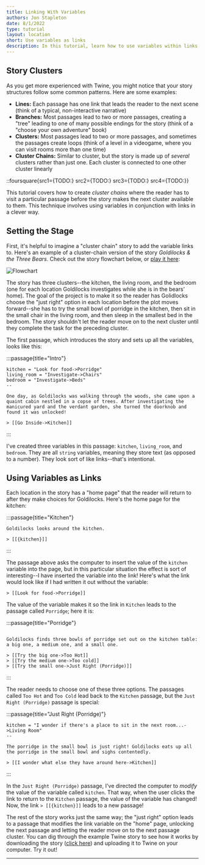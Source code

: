 ```yaml
---
title: Linking With Variables
authors: Jon Stapleton
date: 8/1/2022
type: tutorial
layout: location
short: Use variables as links
description: In this tutorial, learn how to use variables within links to make your passages more flexible, able to lead the reader to many different locations rather than one pre-determined one. Links allow you to create passage "clusters" that readers can explore; once they reach a certain passage, you can use a variable to "unlock" a link to a new cluster, moving the story forward to a new place or scenario.
---
```


## Story Clusters

As you get more experienced with Twine, you might notice that your story structures follow some common patterns. Here are some examples:

* **Lines:** Each passage has one link that leads the reader to the next scene (think of a typical, non-interactive narrative)
* **Branches:** Most passages lead to two or more passages, creating a "tree" leading to one of many possible endings for the story (think of a "choose your own adventure" book)
* **Clusters:** Most passages lead to two or more passages, and sometimes the passages create loops (think of a level in a videogame, where you can visit rooms more than one time)
* **Cluster Chains:** Similar to cluster, but the story is made up of *several* clusters rather than just one. Each cluster is connected to one other cluster linearly

::foursquare{src1={TODO:} src2={TODO:} src3={TODO:} src4={TODO:}}

This tutorial covers how to create *cluster chains* where the reader has to visit a particular passage before the story makes the next cluster available to them. This technique involves using variables in conjunction with links in a clever way.

## Setting the Stage

First, it's helpful to imagine a "cluster chain" story to add the variable links to. Here's an example of a cluster-chain version of the story *Goldilocks & the Three Bears*. Check out the story flowchart below, or [play it here](TODO:):

![Flowchart](TODO:)

The story has three clusters--the kitchen, the living room, and the bedroom (one for each location Goldilocks investigates while she is in the bears' home). The goal of the project is to make it so the reader has Golidlocks choose the "just right" option in each location before the plot moves forward--she has to try the small bowl of porridge in the kitchen, then sit in the small chair in the living room, and then sleep in the smallest bed in the bedroom. The story shouldn't let the reader move on to the next cluster until they complete the task for the preceding cluster.

The first passage, which introduces the story and sets up all the variables, looks like this:

:::passage{title="Intro"}
```
kitchen = "Look for food->Porridge"
living_room = "Investigate->Chairs"
bedroom = "Investigate->Beds"
--

One day, as Goldilocks was walking through the woods, she came upon a quaint cabin nestled in a copse of trees. After investigating the manicured yard and the verdant garden, she turned the doorknob and found it was unlocked!

> [[Go Inside->Kitchen]]
```
:::

I've created three variables in this passage: `kitchen`, `living_room`, and `bedroom`. They are all `string` variables, meaning they store text (as opposed to a number). They look sort of like links--that's intentional.

## Using Variables as Links

Each location in the story has a "home page" that the reader will return to after they make choices for Goldilocks. Here's the home page for the kitchen:

:::passage{title="Kitchen"}
```
Goldilocks looks around the kitchen.

> [[{kitchen}]]
```
:::

The passage above asks the computer to insert the value of the `kitchen` variable into the page, but in this particular situation the effect is sort of interesting--I have inserted the variable into the link! Here's what the link would look like if I had written it out without the variable:

```
> [[Look for food->Porridge]]
```

The value of the variable makes it so the link in `Kitchen` leads to the passage called `Porridge`; here it is:

:::passage{title="Porridge"}
```

Goldilocks finds three bowls of porridge set out on the kitchen table: a big one, a medium one, and a small one.

> [[Try the big one->Too Hot]]
> [[Try the medium one->Too cold]]
> [[Try the small one->Just Right (Porridge)]]
```
:::

The reader needs to choose one of these three options. The passages called `Too Hot` and `Too Cold` lead back to the `Kitchen` passage, but the `Just Right (Porridge)` passage is special:

:::passage{title="Just Right (Porridge)"}
```
kitchen = "I wonder if there's a place to sit in the next room...->Living Room"
--

The porridge in the small bowl is just right! Goldilocks eats up all the porridge in the small bowl and sighs contentedly.

> [[I wonder what else they have around here->Kitchen]]
```
:::

In the `Just Right (Porridge)` passage, I've directed the computer to *modify* the value of the variable called `kitchen`. That way, when the user clicks the link to return to the `Kitchen` passage, the value of the variable has changed! Now, the link `> [[{kitchen}]]` leads to a new passage!

The rest of the story works just the same way; the "just right" option leads to a passage that modifies the link variable on the "home" page, unlocking the next passage and letting the reader move on to the next passage cluster. You can dig through the example Twine story to see how it works by downloading the story ([click here](TODO:)) and uploading it to Twine on your computer. Try it out!

---